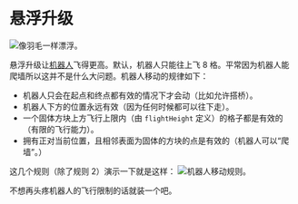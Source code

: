 # 悬浮升级

![像羽毛一样漂浮。](oredict:oc:hoverUpgrade1)

悬浮升级让[机器人](../block/robot.md)飞得更高。默认，机器人只能往上飞 8 格。平常因为机器人能爬墙所以这并不是什么大问题。机器人移动的规律如下：  
- 机器人只会在起点和终点都有效的情况下才会动（比如允许搭桥）。
- 机器人下方的位置永远有效（因为任何时候都可以往下走）。
- 一个固体方块上方飞行上限内（由 `flightHeight` 定义）的格子都是有效的（有限的飞行能力）。
- 拥有正对当前位置，且相邻表面为固体的方块的点是有效的（机器人可以“爬墙”。）

这几个规则（除了规则 2）演示一下就是这样：
![机器人移动规则。](opencomputers:doc/img/robotMovement.png)

不想再头疼机器人的飞行限制的话就装一个吧。
